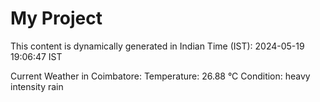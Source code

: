 # My Project

This content is dynamically generated in Indian Time (IST): 2024-05-19 19:06:47 IST


Current Weather in Coimbatore:
Temperature: 26.88 °C
Condition: heavy intensity rain
